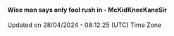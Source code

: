#### Wise man says only fool rush in - McKidKneeKaneSir
Updated on 28/04/2024 - 08:12:25 (UTC) Time Zone
